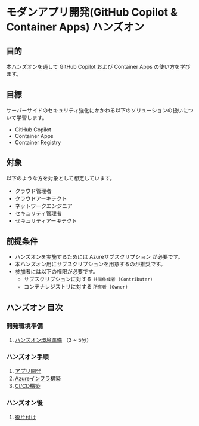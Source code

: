 # モダンアプリ開発(GitHub Copilot & Container Apps) ハンズオン

## 目的

本ハンズオンを通して GitHub Copilot および Container Apps の使い方を学びます。


## 目標

サーバーサイドのセキュリティ強化にかかわる以下のソリューションの扱いについて学習します。

- GitHub Copilot
- Container Apps
- Container Registry


## 対象

以下のような方を対象として想定しています。

- クラウド管理者​
- クラウドアーキテクト​
- ネットワークエンジニア​
- セキュリティ管理者​
- セキュリティアーキテクト


## 前提条件

- ハンズオンを実施するためには Azureサブスクリプション が必要です。
- 本ハンズオン用にサブスクリプションを用意するのが推奨です。
- 参加者には以下の権限が必要です。
    - サブスクリプションに対する `共同作成者 (Contributer)`
    - コンテナレジストリに対する `所有者 (Owner)`


## ハンズオン 目次

### 開発環境準備

1. [ハンズオン環境準備](./docs/00-init-dev-env.md) （3 ~ 5分）

### ハンズオン手順

1. [アプリ開発](./docs/10-dev-app.md)
1. [Azureインフラ構築](./docs/20-dev-infra.md)
1. [CI/CD構築](./docs/30-build-cicd.md)


### ハンズオン後

1. [後片付け](./docs/99-cleanup.md)
